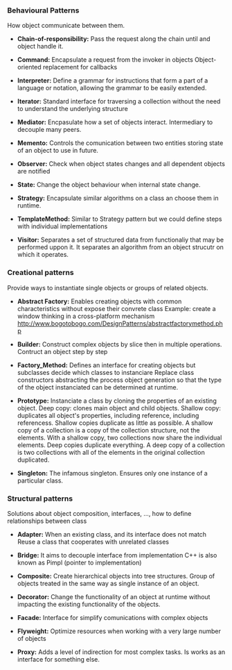 ### Behavioural Patterns

How object communicate between them.

- **Chain-of-responsibility:**
Pass the request along the chain until and object handle it.

* **Command:**
Encapsulate a request from the invoker in objects
Object-oriented replacement for callbacks

* **Interpreter:**
Define a grammar for instructions that form a part of a language or notation, allowing the grammar to be easily extended.

* **Iterator:**
Standard interface for traversing a collection without the need to understand the underlying structure

* **Mediator:**
Encpasulate how a set of objects interact. Intermediary to decouple many peers.

* **Memento:**
Controls the comunication between two entities storing state of an object to use in future.

* **Observer:**
Check when object states changes and all dependent objects are notified

* **State:**
Change the object behaviour when internal state change.

* **Strategy:**
Encapsulate similar algorithms on a class an choose them in runtime.

* **TemplateMethod:**
Similar to Strategy pattern but we could define steps with individual implementations

* **Visitor:**
Separates a set of structured data from functionaliy that may be performed uppon it. It separates an algorithm from an object strucutr on which it operates.


### Creational patterns

Provide ways to instantiate single objects or groups of related objects.

* **Abstract Factory:** Enables creating objects with common characteristics without expose their convrete class
Example: create a window thinking in a cross-platform mechanism
http://www.bogotobogo.com/DesignPatterns/abstractfactorymethod.php

* **Builder:**
Construct complex objects by slice then in multiple operations. Contruct an object step by step 

* **Factory_Method:**
Defines an interface for creating objects but subclasses decide which classes to instanciare
Replace class constructors abstracting the process object generation so that the type of the object instanciated can be determined at runtime. 

* **Prototype:**
Instanciate a class by cloning the properties of an existing object.
Deep copy: clones main object and child objects.
Shallow copy: duplicates all object's properties, including reference, including referencess.
Shallow copies duplicate as little as possible. A shallow copy of a collection is a copy of the collection structure, not the elements. With a shallow copy, two collections now share the individual elements.
Deep copies duplicate everything. A deep copy of a collection is two collections with all of the elements in the original collection duplicated.

* **Singleton:**
The infamous singleton.
Ensures only one instance of a particular class.


### Structural patterns

Solutions about object composition, interfaces, ..., how to define relationships between class 

* **Adapter:**
When an existing class, and its interface does not match
Reuse a class that cooperates with unrelated classes

* **Bridge:**
It aims to decouple interface from implementation
C++ is also known as Pimpl (pointer to implementation)

* **Composite:**
Create hierarchical objects into tree structures.
Group of objects treated in the same way as single instance of an object.


* **Decorator:**
Change the functionality of an object at runtime without impacting the existing functionality of the objects.

* **Facade:**
Interface for simplify comunications with complex objects

* **Flyweight:**
Optimize resources when working with a very large number of objects

* **Proxy:**
Adds a level of indirection for most complex tasks. Is works as an interface for something else.


